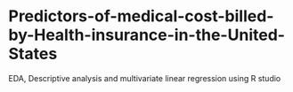 # Predictors-of-medical-cost-billed-by-Health-insurance-in-the-United-States
EDA, Descriptive analysis and multivariate linear regression using R studio
